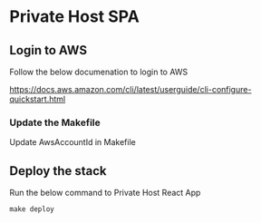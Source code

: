# Private Host SPA

## Login to AWS

Follow the below documenation to login to AWS

https://docs.aws.amazon.com/cli/latest/userguide/cli-configure-quickstart.html

### Update the Makefile

Update AwsAccountId in Makefile

## Deploy the stack

Run the below command to Private Host React App

`make deploy`
